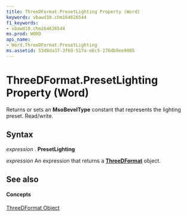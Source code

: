 ```yaml
---
title: ThreeDFormat.PresetLighting Property (Word)
keywords: vbawd10.chm164626544
f1_keywords:
- vbawd10.chm164626544
ms.prod: WORD
api_name:
- Word.ThreeDFormat.PresetLighting
ms.assetid: 53d8da37-3f69-517a-e6c5-276db9ee9085
---
```



# ThreeDFormat.PresetLighting Property (Word)

Returns or sets an  **MsoBevelType** constant that represents the lighting preset. Read/write.


## Syntax

 _expression_ . **PresetLighting**

 _expression_ An expression that returns a **[ThreeDFormat](threedformat-object-word.md)** object.


## See also


#### Concepts


[ThreeDFormat Object](threedformat-object-word.md)

